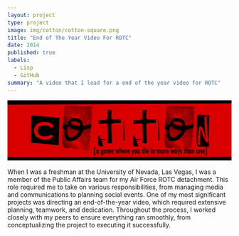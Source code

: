 ```yaml
---
layout: project
type: project
image: img/cotton/cotton-square.png
title: "End of The Year Video For ROTC"
date: 2014
published: true
labels:
  - Lisp
  - GitHub
summary: "A video that I lead for a end of the year video for ROTC"
---
```


<img class="img-fluid" src="../img/cotton/cotton-header.png">

When I was a freshman at the University of Nevada, Las Vegas, I was a member of the Public Affairs team for my Air Force ROTC detachment. This role required me to take on various responsibilities, from managing media and communications to planning social events. One of my most significant projects was directing an end-of-the-year video, which required extensive planning, teamwork, and dedication. Throughout the process, I worked closely with my peers to ensure everything ran smoothly, from conceptualizing the project to executing it successfully. 







